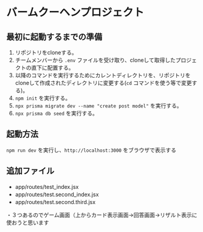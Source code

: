 # バームクーヘンプロジェクト

## 最初に起動するまでの準備
1. リポジトリをcloneする。
2. チームメンバーから `.env` ファイルを受け取り、cloneして取得したプロジェクトの直下に配置する。
3. 以降のコマンドを実行するためにカレントディレクトリを、リポジトリをcloneして作成されたディレクトリに変更する(`cd` コマンドを使う等で変更する)。
4. `npm init` を実行する。
5. `npx prisma migrate dev --name "create post model"` を実行する。
6. `npx prisma db seed` を実行する。

## 起動方法
`npm run dev` を実行し、`http://localhost:3000` をブラウザで表示する

## 追加ファイル　

- app/routes/test_index.jsx  　　
- app/routes/test.second_index.jsx　　　　　　
- app/routes/test.second.third.jsx　　　　　　

・３つあるのでゲーム画面（上からカード表示画面->回答画面->リザルト表示に使おうと思います
